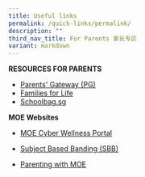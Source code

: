 ```yaml
---
title: Useful links
permalink: /quick-links/permalink/
description: ""
third_nav_title: For Parents 家长专区
variant: markdown
---
```

**RESOURCES FOR PARENTS**


* [Parents' Gateway (PG)](https://pg.moe.edu.sg/faq)
* [Families for Life](https://familiesforlife.sg/Parenting/Pages/Home.aspx?utm_source=SEM&gclid=CjwKCAjw-eKpBhAbEiwAqFL0mvxGyrBe60wD6YPdfD5hHBQkv302vu5TMgiLqGpJmdN--x0kUT1lWxoCDL0QAvD_BwE)
* [Schoolbag.sg](https://www.schoolbag.edu.sg/)

**MOE Websites**

* [MOE Cyber Wellness Portal](https://www.moe.gov.sg/education-in-sg/our-programmes/cyber-wellness)

* [Subject Based Banding (SBB)](https://www.moe.gov.sg/primary/curriculum/subject-based-banding)
* [Parenting with MOE](https://www.instagram.com/parentingwith.moesg/?utm_medium=copy_link)